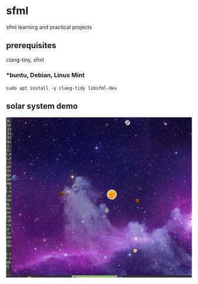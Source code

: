 # sfml
sfml learning and practical projects

## prerequisites
clang-tiny, sfml
### *buntu, Debian, Linux Mint
`sudo apt install -y clang-tidy libsfml-dev`

## solar system demo

![solar_system](https://raw.githubusercontent.com/vuhailongkl97/sfml/master/solar_system.gif)
